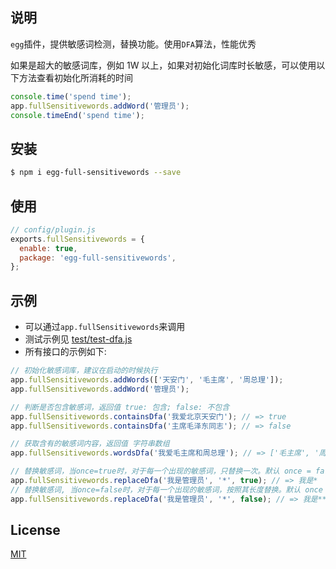 ## 说明

`egg`插件，提供敏感词检测，替换功能。使用`DFA`算法，性能优秀

如果是超大的敏感词库，例如 1W 以上，如果对初始化词库时长敏感，可以使用以下方法查看初始化所消耗的时间

```js
console.time('spend time');
app.fullSensitivewords.addWord('管理员');
console.timeEnd('spend time');
```

## 安装

```bash
$ npm i egg-full-sensitivewords --save
```

## 使用

```js
// config/plugin.js
exports.fullSensitivewords = {
  enable: true,
  package: 'egg-full-sensitivewords',
};
```

## 示例

- 可以通过`app.fullSensitivewords`来调用
- 测试示例见 [test/test-dfa.js](./test/test-dfa.js)
- 所有接口的示例如下:

```js
// 初始化敏感词库，建议在启动的时候执行
app.fullSensitivewords.addWords(['天安门', '毛主席', '周总理']);
app.fullSensitivewords.addWord('管理员');

// 判断是否包含敏感词，返回值 true: 包含; false: 不包含
app.fullSensitivewords.containsDfa('我爱北京天安门'); // => true
app.fullSensitivewords.containsDfa('主席毛泽东同志'); // => false

// 获取含有的敏感词内容，返回值 字符串数组
app.fullSensitivewords.wordsDfa('我爱毛主席和周总理'); // => ['毛主席', '周总理']

// 替换敏感词，当once=true时，对于每一个出现的敏感词，只替换一次。默认 once = false
app.fullSensitivewords.replaceDfa('我是管理员', '*', true); // => 我是*
// 替换敏感词, 当once=false时，对于每一个出现的敏感词，按照其长度替换。默认 once = false
app.fullSensitivewords.replaceDfa('我是管理员', '*', false); // => 我是***
```

## License

[MIT](LICENSE)
